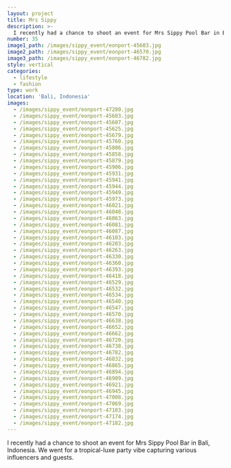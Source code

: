 ```yaml
---
layout: project
title: Mrs Sippy
description: >-
  I recently had a chance to shoot an event for Mrs Sippy Pool Bar in Bali, Indonesia. We went for a tropical-luxe party vibe capturing  various influencers and guests.
number: 35
image1_path: /images/sippy_event/eonport-45603.jpg
image2_path: /images/sippy_event/eonport-46570.jpg
image3_path: /images/sippy_event/eonport-46782.jpg
style: vertical
categories:
  - lifestyle
  - fashion
type: work
location: 'Bali, Indonesia'
images:
  - /images/sippy_event/eonport-47280.jpg
  - /images/sippy_event/eonport-45603.jpg
  - /images/sippy_event/eonport-45607.jpg
  - /images/sippy_event/eonport-45625.jpg
  - /images/sippy_event/eonport-45679.jpg
  - /images/sippy_event/eonport-45760.jpg
  - /images/sippy_event/eonport-45806.jpg
  - /images/sippy_event/eonport-45858.jpg
  - /images/sippy_event/eonport-45879.jpg
  - /images/sippy_event/eonport-45906.jpg
  - /images/sippy_event/eonport-45931.jpg
  - /images/sippy_event/eonport-45941.jpg
  - /images/sippy_event/eonport-45944.jpg
  - /images/sippy_event/eonport-45949.jpg
  - /images/sippy_event/eonport-45973.jpg
  - /images/sippy_event/eonport-46021.jpg
  - /images/sippy_event/eonport-46048.jpg
  - /images/sippy_event/eonport-46063.jpg
  - /images/sippy_event/eonport-46081.jpg
  - /images/sippy_event/eonport-46087.jpg
  - /images/sippy_event/eonport-46103.jpg
  - /images/sippy_event/eonport-46203.jpg
  - /images/sippy_event/eonport-46263.jpg
  - /images/sippy_event/eonport-46330.jpg
  - /images/sippy_event/eonport-46360.jpg
  - /images/sippy_event/eonport-46393.jpg
  - /images/sippy_event/eonport-46418.jpg
  - /images/sippy_event/eonport-46529.jpg
  - /images/sippy_event/eonport-46532.jpg
  - /images/sippy_event/eonport-46534.jpg
  - /images/sippy_event/eonport-46540.jpg
  - /images/sippy_event/eonport-46547.jpg
  - /images/sippy_event/eonport-46570.jpg
  - /images/sippy_event/eonport-46638.jpg
  - /images/sippy_event/eonport-46652.jpg
  - /images/sippy_event/eonport-46662.jpg
  - /images/sippy_event/eonport-46720.jpg
  - /images/sippy_event/eonport-46738.jpg
  - /images/sippy_event/eonport-46782.jpg
  - /images/sippy_event/eonport-46832.jpg
  - /images/sippy_event/eonport-46865.jpg
  - /images/sippy_event/eonport-46894.jpg
  - /images/sippy_event/eonport-46909.jpg
  - /images/sippy_event/eonport-46921.jpg
  - /images/sippy_event/eonport-46945.jpg
  - /images/sippy_event/eonport-47008.jpg
  - /images/sippy_event/eonport-47069.jpg
  - /images/sippy_event/eonport-47103.jpg
  - /images/sippy_event/eonport-47174.jpg
  - /images/sippy_event/eonport-47182.jpg
---
```


  I recently had a chance to shoot an event for Mrs Sippy Pool Bar in Bali, Indonesia. We went for a tropical-luxe party vibe capturing  various influencers and guests.

